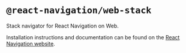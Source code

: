# `@react-navigation/web-stack`

Stack navigator for React Navigation on Web.

Installation instructions and documentation can be found on the [React Navigation website](https://reactnavigation.org/docs/web-stack-navigator.html).
